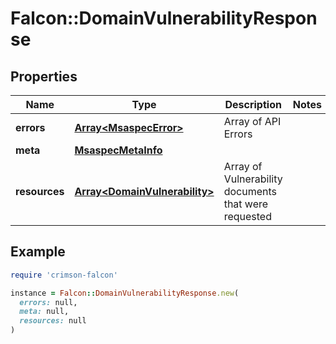 # Falcon::DomainVulnerabilityResponse

## Properties

| Name | Type | Description | Notes |
| ---- | ---- | ----------- | ----- |
| **errors** | [**Array&lt;MsaspecError&gt;**](MsaspecError.md) | Array of API Errors |  |
| **meta** | [**MsaspecMetaInfo**](MsaspecMetaInfo.md) |  |  |
| **resources** | [**Array&lt;DomainVulnerability&gt;**](DomainVulnerability.md) | Array of Vulnerability documents that were requested |  |

## Example

```ruby
require 'crimson-falcon'

instance = Falcon::DomainVulnerabilityResponse.new(
  errors: null,
  meta: null,
  resources: null
)
```

